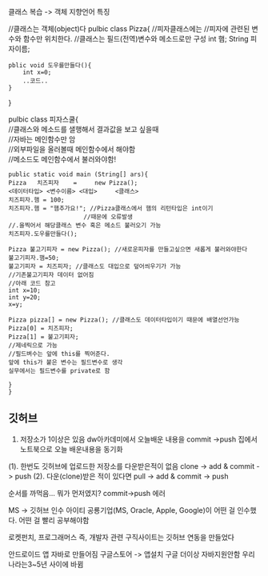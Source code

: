 클래스 복습
-> 객체 지향언어 특징

//클래스는 객체(object)다
pulbic class Pizza{
//피자클래스에는 
//피자에 관련된 변수와 함수만 위치한다.
//클래스는 필드(전역)변수와 메소드로만 구성
    int 햄;
    String 피자이름;
    
    pblic void 도우를만들다(){
        int x=0;
        ..코드..
    }

}

pulbic class 피자스쿨{  
//클래스와 메소드를 샐행해서 결과값을 보고 싶을때  
//자바는 메인함수만 암  
//외부파일을 올러볼때 메인함수에서 해야함  
//메소드도 메인함수에서 불러와야함!

    public static void main (String[] ars){
    Pizza   치즈피자    =     new Pizza();
    <데이터타입> <변수이름> <대입>     <클래스>
    치즈피자.햄 = 100;
    치즈피자.햄 = "햄추가요!"; //Pizza클래스에서 햄의 리턴타입은 int이기
                         //때문에 오류발생
    //.을찍어서 해당클래스 변수 혹은 메소드 불러오기 가능
    치즈피자.도우를만들다();

    Pizza 불고기피자 = new Pizza(); //새로운피자를 만들고싶으면 새롭게 불러와야한다
    불고기피자.햄=50;   
    불고기피자 = 치즈피자; //클래스도 대입으로 덮어씌우기가 가능
    //기존불고기피자 데이터 없어짐
    //아래 코드 참고
    int x=10;
    int y=20;
    x=y;

    Pizza pizza[] = new Pizza(); //클래스도 데이터타입이기 때문에 배열선언가능
    Pizza[0] = 치즈피자;
    Pizza[1] = 불고기피자;
    //제네릭으로 가능
    //필드벼수는 앞에 this를 찍어준다.
    앞에 this가 붙은 변수는 필드변수로 생각
    실무에서는 필드변수를 private로 함

    }
    }


##   깃허브
1. 저장소가 1이상은 있음
dw아카데미에서 오늘배운 내용을 commit ->push 집에서 노트북으로 오늘 배운내용을 동기화

(1). 한번도 깃허브에 업로드한 저장소를 다운받은적이 없음
clone -> add & commit -> push
(2). 다운(clone)받은 적이 있다면 
pull -> add & commit -> push

순서를 까먹음... 뭐가 먼저였지?
commit->push 에러


MS -> 깃허브 인수
아이티 공룡기업(MS, Oracle, Apple, Google)이 어떤 걸 인수했다.
어떤 걸 빨리 공부해야함

로켓펀치, 프로그래머스 즉, 개발자 관련 구직사이트는 
깃허브 연동을 만들었다

안드로이드 앱 자바로 만들어짐
구글스토어 -> 앱설치
구글 더이상 자바지원안함 우리나라는3~5년 사이에 바뀜 